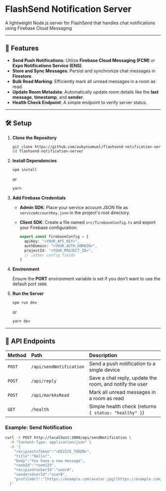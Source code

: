 # FlashSend Notification Server

A lightweight Node.js server for FlashSend that handles chat notifications using Firebase Cloud Messaging

---

## 🚀 Features

* **Send Push Notifications**: Utilize **Firebase Cloud Messaging (FCM)** or **Expo Notifications Service (ENS)**.
* **Store and Sync Messages**: Persist and synchronize chat messages in **Firestore**.
* **Bulk Read Marking**: Efficiently mark all unread messages in a room as read.
* **Update Room Metadata**: Automatically update room details like the **last message**, **timestamp**, and **sender**.
* **Health Check Endpoint**: A simple endpoint to verify server status.

---

## 🛠️ Setup

1.  **Clone the Repository**

    ```bash
    git clone https://github.com/aubynsamuel/flashsend-notification-server
    cd flashsend-notification-server
    ```

2.  **Install Dependencies**

    ```bash
    npm install
    ```
    or
    
    ```bash
    yarn
    ```

4.  **Add Firebase Credentials**

    * **Admin SDK**: Place your service account JSON file as `serviceAccountKey.json` in the project's root directory.
    * **Client SDK**: Create a file named `src/firebaseConfig.ts` and export your Firebase configuration:

        ```typescript
        export const firebaseConfig = {
          apiKey: "<YOUR_API_KEY>",
          authDomain: "<YOUR_AUTH_DOMAIN>",
          projectId: "<YOUR_PROJECT_ID>",
          // …other config fields
        }
        ```

5.  **Environment**

    Ensure the **PORT** environment variable is set if you don't want to use the default port `3000`.

6.  **Run the Server**

    ```bash
    npm run dev
    ```

    or

    ```bash
    yarn dev
    ```

---

## 📡 API Endpoints

| Method | Path | Description |
| :----- | :--- | :---------- |
| `POST` | `/api/sendNotification` | Send a push notification to a single device |
| `POST` | `/api/reply` | Save a chat reply, update the room, and notify the user |
| `POST` | `/api/markAsRead` | Mark all unread messages in a room as read |
| `GET` | `/health` | Simple health check (returns `{ status: "healthy" }`) |

### Example: Send Notification

```bash
curl -X POST http://localhost:3000/api/sendNotification \
  -H "Content-Type: application/json" \
  -d '{
    "recipientsToken":"<DEVICE_TOKEN>",
    "title":"Hello!",
    "body":"You have a new message",
    "roomId":"room123",
    "recipientsUserId":"userA",
    "sendersUserId":"userB",
    "profileUrl":"[https://example.com/avatar.jpg](https://example.com/avatar.jpg)"
  }'
  
